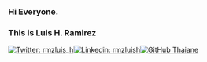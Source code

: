 
### Hi Everyone.
### This is Luis H. Ramirez

[![Twitter: rmzluis_h](https://img.shields.io/twitter/follow/rmzluis_h?style=social)](https://twitter.com/rmzluis_h)[![Linkedin: rmzluish](https://img.shields.io/badge/-rmzluish-blue?style=flat-square&logo=Linkedin&logoColor=white&link=https://www.linkedin.com/in/rmzluish/)](https://www.linkedin.com/in/rmzluish/)[![GitHub Thaiane](https://img.shields.io/github/followers/rmzluish?label=follow&style=social)](https://github.com/rmzluish)



<!--
**rmzluish/rmzluish** is a ✨ _special_ ✨ repository because its `README.md` (this file) appears on your GitHub profile.

Here are some ideas to get you started:

- 🔭 I’m currently working on ...
- 🌱 I’m currently learning ...
- 👯 I’m looking to collaborate on ...
- 🤔 I’m looking for help with ...
- 💬 Ask me about ...
- 📫 How to reach me: ...
- 😄 Pronouns: ...
- ⚡ Fun fact: ...
-->
